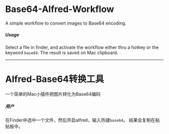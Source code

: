 Base64-Alfred-Workflow
======================

A simple workflow to convert images to Base64 encoding. 
##### Usage
Select a file in finder, and activate the workflow either thru a hotkey or the keyword `base64`.
The result is saved on Mac clipboard.

---

Alfred-Base64转换工具
====================

一个简单的Mac小插件把图片转化为Base64编码
##### 用户
在Finder中选中一个文件，然后开启alfred，输入热键`base64`。
结果会复制在粘贴板中。
